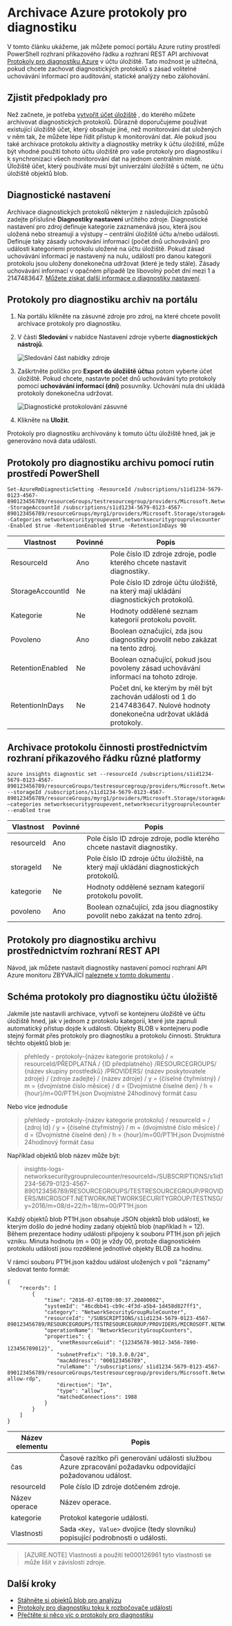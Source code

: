 <properties
    pageTitle="Archivace Azure protokoly pro diagnostiku | Microsoft Azure"
    description="Zjistěte, jak archivace vaší Azure protokoly pro diagnostiku pro dlouhodobá uchovávání informací v účtu úložiště."
    authors="johnkemnetz"
    manager="rboucher"
    editor=""
    services="monitoring-and-diagnostics"
    documentationCenter="monitoring-and-diagnostics"/>

<tags
    ms.service="monitoring-and-diagnostics"
    ms.workload="na"
    ms.tgt_pltfrm="na"
    ms.devlang="na"
    ms.topic="article"
    ms.date="08/26/2016"
    ms.author="johnkem"/>

# <a name="archive-azure-diagnostic-logs"></a>Archivace Azure protokoly pro diagnostiku
V tomto článku ukážeme, jak můžete pomocí portálu Azure rutiny prostředí PowerShell rozhraní příkazového řádku a rozhraní REST API archivovat [Protokoly pro diagnostiku Azure](monitoring-overview-of-diagnostic-logs.md) v účtu úložiště. Tato možnost je užitečná, pokud chcete zachovat diagnostických protokolů s zásad volitelné uchovávání informací pro auditování, statické analýzy nebo zálohování.

## <a name="prerequisites"></a>Zjistit předpoklady pro
Než začnete, je potřeba [vytvořit účet úložiště](../storage/storage-create-storage-account.md#create-a-storage-account) , do kterého můžete archivovat diagnostických protokolů. Důrazně doporučujeme používat existující úložiště účet, který obsahuje jiné, než monitorování dat uložených v něm tak, že můžete lépe řídit přístup k monitorování dat. Ale pokud jsou také archivace protokolu aktivity a diagnostiky metriky k účtu úložiště, může být vhodné použití tohoto účtu úložiště pro vaše protokoly pro diagnostiku i k synchronizaci všech monitorování dat na jednom centrálním místě. Úložiště účet, který používáte musí být univerzální úložiště s účtem, ne účtu úložiště objektů blob.

## <a name="diagnostic-settings"></a>Diagnostické nastavení
Archivace diagnostických protokolů některým z následujících způsobů zadejte příslušné **Diagnostiky nastavení** určitého zdroje. Diagnostické nastavení pro zdroj definuje kategorie zaznamenává jsou, která jsou uložená nebo streamují a výstupy – centrální úložiště účtu a/nebo události. Definuje taky zásady uchovávání informací (počet dnů uchovávání) pro události kategoriemi protokolu uložené na účtu úložiště. Pokud zásad uchovávání informací je nastavený na nulu, událostí pro danou kategorii protokolu jsou uloženy donekonečna udržovat (které je tedy stále). Zásady uchovávání informací v opačném případě lze libovolný počet dní mezi 1 a 2147483647. [Můžete získat další informace o diagnostiky nastavení](monitoring-overview-of-diagnostic-logs.md#diagnostic-settings).

## <a name="archive-diagnostic-logs-using-the-portal"></a>Protokoly pro diagnostiku archiv na portálu

1. Na portálu klikněte na zásuvné zdroje pro zdroj, na které chcete povolit archivace protokoly pro diagnostiku.
2. V části **Sledování** v nabídce Nastavení zdroje vyberte **diagnostických nástrojů**.

    ![Sledování část nabídky zdroje](media/monitoring-archive-diagnostic-logs/diag-log-monitoring-sec.png)
3. Zaškrtněte políčko pro **Export do úložiště účtu**a potom vyberte účet úložiště. Pokud chcete, nastavte počet dnů uchovávání tyto protokoly pomocí **uchovávání informací (dní)** posuvníky. Uchování nula dní ukládá protokoly donekonečna udržovat.

    ![Diagnostické protokolování zásuvné](media/monitoring-archive-diagnostic-logs/diag-log-monitoring-blade.png)
4. Klikněte na **Uložit**.

Protokoly pro diagnostiku archivovány k tomuto účtu úložiště hned, jak je generováno nová data události.

## <a name="archive-diagnostic-logs-via-the-powershell-cmdlets"></a>Protokoly pro diagnostiku archivu pomocí rutin prostředí PowerShell

```
Set-AzureRmDiagnosticSetting -ResourceId /subscriptions/s1id1234-5679-0123-4567-890123456789/resourceGroups/testresourcegroup/providers/Microsoft.Network/networkSecurityGroups/testnsg -StorageAccountId /subscriptions/s1id1234-5679-0123-4567-890123456789/resourceGroups/myrg1/providers/Microsoft.Storage/storageAccounts/my_storage -Categories networksecuritygroupevent,networksecuritygrouprulecounter -Enabled $true -RetentionEnabled $true -RetentionInDays 90
```

| Vlastnost         | Povinné | Popis                                                                                           |
|------------------|----------|-------------------------------------------------------------------------------------------------------|
| ResourceId       | Ano      | Pole číslo ID zdroje zdroje, podle kterého chcete nastavit diagnostiky.                            |
| StorageAccountId | Ne       | Pole číslo ID zdroje účtu úložiště, na který mají ukládání diagnostických protokolů.                          |
| Kategorie       | Ne       | Hodnoty oddělené seznam kategorií protokolu povolit.                                                     |
| Povoleno          | Ano      | Boolean označující, zda jsou diagnostiky povolit nebo zakázat na tento zdroj.                  |
| RetentionEnabled | Ne       | Boolean označující, pokud jsou povoleny zásad uchovávání informací na tohoto zdroje.                            |
| RetentionInDays  | Ne       | Počet dní, ke kterým by měl být zachován události od 1 do 2147483647. Nulové hodnoty donekonečna udržovat ukládá protokoly. |

## <a name="archive-the-activity-log-via-the-cross-platform-cli"></a>Archivace protokolu činnosti prostřednictvím rozhraní příkazového řádku různé platformy

```
azure insights diagnostic set --resourceId /subscriptions/s1id1234-5679-0123-4567-890123456789/resourceGroups/testresourcegroup/providers/Microsoft.Network/networkSecurityGroups/testnsg --storageId /subscriptions/s1id1234-5679-0123-4567-890123456789/resourceGroups/myrg1/providers/Microsoft.Storage/storageAccounts/my_storage –categories networksecuritygroupevent,networksecuritygrouprulecounter --enabled true
```

| Vlastnost         | Povinné | Popis                                                                                           |
|------------------|----------|-------------------------------------------------------------------------------------------------------|
| resourceId       | Ano      | Pole číslo ID zdroje zdroje, podle kterého chcete nastavit diagnostiky.                            |
| storageId        | Ne       | Pole číslo ID zdroje účtu úložiště, na který mají ukládání diagnostických protokolů.                          |
| kategorie       | Ne       | Hodnoty oddělené seznam kategorií protokolu povolit.                                                     |
| povoleno          | Ano      | Boolean označující, zda jsou diagnostiky povolit nebo zakázat na tento zdroj.                  |

## <a name="archive-diagnostic-logs-via-the-rest-api"></a>Protokoly pro diagnostiku archivu prostřednictvím rozhraní REST API
Návod, jak můžete nastavit diagnostiky nastavení pomocí rozhraní API Azure monitoru ZBÝVAJÍCÍ [naleznete v tomto dokumentu](https://msdn.microsoft.com/library/azure/dn931931.aspx) .

## <a name="schema-of-diagnostic-logs-in-the-storage-account"></a>Schéma protokoly pro diagnostiku účtu úložiště
Jakmile jste nastavili archivace, vytvoří se kontejneru úložiště ve účtu úložiště hned, jak v jednom z protokolu kategorií, které jste zapnuli automatický přístup dojde k události. Objekty BLOB v kontejneru podle stejný formát přes protokoly pro diagnostiku a protokolu činnosti. Struktura těchto objektů blob je:

> přehledy - protokoly-{název kategorie protokolu} / = resourceId/PŘEDPLATNÁ / {ID předplatného} /RESOURCEGROUPS/ {název skupiny prostředků} /PROVIDERS/ {název poskytovatele zdroje} / {zdroje zadejte} / {název zdroje} / y = {číselné čtyřmístný} / m = {dvojmístné číslo měsíce} / d = {Dvojmístné číselné den} / h = {hour}/m=00/PT1H.json Dvojmístné 24hodinový formát času

Nebo více jednoduše

> přehledy - protokoly-{název kategorie protokolu} / resourceId = / {zdroj Id} / y = {číselné čtyřmístný} / m = {dvojmístné číslo měsíce} / d = {Dvojmístné číselné den} / h = {hour}/m=00/PT1H.json Dvojmístné 24hodinový formát času

Například objektů blob název může být:

> insights-logs-networksecuritygrouprulecounter/resourceId=/SUBSCRIPTIONS/s1id1234-5679-0123-4567-890123456789/RESOURCEGROUPS/TESTRESOURCEGROUP/PROVIDERS/MICROSOFT.NETWORK/NETWORKSECURITYGROUP/TESTNSG/y=2016/m=08/d=22/h=18/m=00/PT1H.json

Každý objektů blob PT1H.json obsahuje JSON objektů blob událostí, ke kterým došlo do jedné hodiny zadaný objektů blob (například h = 12). Během prezentace hodiny události připojeny k souboru PT1H.json při jejich vzniku. Minuta hodnotu (m = 00) je vždy 00, protože diagnostickém protokolu událostí jsou rozdělené jednotlivé objekty BLOB za hodinu.

V rámci souboru PT1H.json každou událost uložených v poli "záznamy" sledovat tento formát:

```
{
    "records": [
        {
            "time": "2016-07-01T00:00:37.2040000Z",
            "systemId": "46cdbb41-cb9c-4f3d-a5b4-1d458d827ff1",
            "category": "NetworkSecurityGroupRuleCounter",
            "resourceId": "/SUBSCRIPTIONS/s1id1234-5679-0123-4567-890123456789/RESOURCEGROUPS/TESTRESOURCEGROUP/PROVIDERS/MICROSOFT.NETWORK/NETWORKSECURITYGROUPS/TESTNSG",
            "operationName": "NetworkSecurityGroupCounters",
            "properties": {
                "vnetResourceGuid": "{12345678-9012-3456-7890-123456789012}",
                "subnetPrefix": "10.3.0.0/24",
                "macAddress": "000123456789",
                "ruleName": "/subscriptions/ s1id1234-5679-0123-4567-890123456789/resourceGroups/testresourcegroup/providers/Microsoft.Network/networkSecurityGroups/testnsg/securityRules/default-allow-rdp",
                "direction": "In",
                "type": "allow",
                "matchedConnections": 1988
            }
        }
    ]
}
```

| Název elementu  | Popis                                                                                                 |
|---------------|-------------------------------------------------------------------------------------------------------------|
| čas          | Časové razítko při generování události službou Azure zpracování požadavku odpovídající požadovanou událost. |
| resourceId    | Pole číslo ID zdroje dotčeném zdroje.                                                                       |
| Název operace | Název operace.                                                                                      |
| kategorie      | Protokol kategorie události.                                                                                  |
| Vlastnosti    | Sada `<Key, Value>` dvojice (tedy slovníku) popisující podrobnosti o události.                            |

> [AZURE.NOTE] Vlastnosti a použití te000126961 tyto vlastnosti se může lišit v závislosti zdroje.

## <a name="next-steps"></a>Další kroky
- [Stáhněte si objektů blob pro analýzu](../storage/storage-dotnet-how-to-use-blobs.md#download-blobs)
- [Protokoly pro diagnostiku toku k rozbočovače události](monitoring-stream-diagnostic-logs-to-event-hubs.md)
- [Přečtěte si něco víc o protokoly pro diagnostiku](monitoring-overview-of-diagnostic-logs.md)
